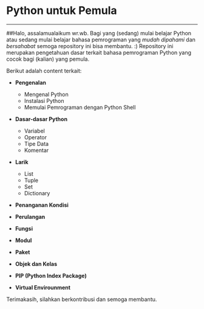 # Python untuk Pemula
---
##Halo, assalamualaikum wr.wb.
Bagi yang (sedang) mulai belajar Python atau sedang mulai belajar bahasa pemrograman yang *mudah dipahami* dan *bersahabat* semoga repository ini bisa membantu. :)
Repository ini merupakan pengetahuan dasar terkait bahasa pemrograman Python yang cocok bagi (kalian) yang pemula.

Berikut adalah content terkait:

* **Pengenalan**
	- Mengenal Python
	- Instalasi Python
	- Memulai Pemrograman dengan Python Shell

* **Dasar-dasar Python**
	- Variabel
	- Operator
	- Tipe Data
	- Komentar

* **Larik**
	- List
	- Tuple
	- Set
	- Dictionary

* **Penanganan Kondisi**
* **Perulangan**
* **Fungsi**
* **Modul**
* **Paket**
* **Objek dan Kelas**
* **PIP (Python Index Package)**
* **Virtual Envirounment**

Terimakasih, silahkan berkontribusi dan semoga membantu. 